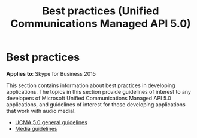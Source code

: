 ﻿---
title: Best practices (Unified Communications Managed API 5.0)
TOCTitle: Best practices
ms:assetid: db8473a3-12b9-4887-bb75-d0c03f96799d
ms:mtpsurl: https://msdn.microsoft.com/library/Dn466110(v=office.16)
ms:contentKeyID: 65240027
ms.date: 07/27/2015
mtps_version: v=office.16
---

# Best practices

**Applies to**: Skype for Business 2015

This section contains information about best practices in developing applications. The topics in this section provide guidelines of interest to any developers of Microsoft Unified Communications Managed API 5.0 applications, and guidelines of interest for those developing applications that work with audio medial.

- [UCMA 5.0 general guidelines](ucma-5-0-general-guidelines.md)
- [Media guidelines](media-guidelines.md)

